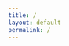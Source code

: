 ```yaml
---
title: /
layout: default
permalink: /
---
```

<style>
.center {
  display: block;
  margin-left: auto;
  margin-right: auto;
  width: 100%;
}
</style>
<script>
  if(/Android|webOS|iPhone|iPad|iPod|BlackBerry|IEMobile|Opera Mini/i.test(navigator.userAgent)){
  // MOBILE
document.write('<pre><div class="center">     ____________________________\n');
document.write('    !\_________________________/\!\n');
document.write('    !! #<div style="floar:left;color:red;display:inline-block;">0x5c4r3</div>               !!\!\n');
document.write('    !!                         !!  !\n');
document.write('    !!                         !!  !\n');
document.write('    !!                         !!  !\n');
document.write('    !!                         !!  !\n');
document.write('    !!                         !!  !\n');
document.write('    !!                         !!  !\n');
document.write('    !!                         !!  /\n');
document.write('    !!_________________________!! /\n');
document.write('    !/_________________________\!/\n');
document.write('       __\_________________/__/!_\n');
document.write('      !_______________________!/\n');
document.write('    ________________________\n');
document.write('   /oooo  oooo  oooo  oooo /!\n');
document.write('  /ooooooooooooooooooooooo/ /\n');
document.write(' /ooooooooooooooooooooooo/ /\n');
document.write('/C=_____________________/_/\n</div></pre></br>');
}else{
  // DESKTOP
  
  
                                                                                                    
                                                                                                    
document.write('<pre><div class="center" style="color:red;">        *******                                                             *,\n');
document.write('      ....****.                               ,** *****.                 .** \n');
document.write('    , .... *  *.                           **** *** * ,**                ,** \n');
document.write('    * .....*,  *****                     * *****,  ,.*  *,              .***  \n');
document.write('    ,.....*****.      .....            *,,*****   **  ** **      ,,   .**,*. \n');
document.write('     ......****   **** ...... .*,****. ******* ,**  .*  ****.,,     ...  **  \n');
document.write('     ........***      ........*,***********  **  **, ,  .** *****. * .**.*   \n');
document.write('      ....  /************,,*************  *** ***,,** *** ***********....*   \n');
document.write('       .... </div><div style="color:white;">@@</div><div style="color:red;display: inline-block;">   ....... ...........,***     .******..*****   ************,  \n');
document.write('        ... </div><div style="color:white;">@@@</div><div style="color:red;">, ...*,*</div><div style="color:white;">@@@@@@</div><div style="color:red;"> ,........ ..,,,,,********* **,.......     *</div><div style="color:white;">@</div><div style="color:red;">   \n');
document.write('         ...&</div><div style="color:white;">@@@@</div><div style="color:red;"> .* ,</div><div style="color:white;">@@@@@@@@</div><div style="color:red;">    . ******..*****  **********,.. </div><div style="color:white;">@@@@* @@@</div><div style="color:red;">   \n');
document.write('         ... </div><div style="color:white;">@@@@@</div><div style="color:red;">*   </div><div style="color:white;">@@@@@@@@/@@@%@@%</div><div style="color:red;">.  .,******.************.</div><div style="color:white;">@@@@@@@@@@</div><div style="color:red;">    \n');
document.write('          ,..,</div><div style="color:white;">@@@@@@</div><div style="color:red;">  </div><div style="color:white;">&@@@@@@%     *@@@@%@@@@@@@.@@@@@ @@@%@   @@@@@@@@@</div><div style="color:red;">     \n');
document.write('           .. .</div><div style="color:white;">@@@@@@@ @@@@@@                                  *@@@@@@(</div><div style="color:red;">      \n');
document.write('             .. </div><div style="color:white;">@@@@@@@@@@@@@</div><div style="color:red;"> ./                               .</div><div style="color:white;">@@@@@@</div><div style="color:red;">       \n');
document.write('               .**/</div><div style="color:white;">@@@@@@@@@@,@@@@@@@@*              .@@@</div><div style="color:red;">.    </div><div style="color:white;">@@@@@@@@</div><div style="color:red;">       \n');
document.write('                ,***..*</div><div style="color:white;">@@@@@</div><div style="color:red;">    </div><div style="color:white;">#@ @@@@@@@@@@@@@@@@@#@@#@    *.  @@@@</div><div style="color:red;">       \n');
document.write('                  *****</div><div style="color:white;">@@@@</div><div style="color:red;">%*****,           .....*</div><div style="color:white;">@@@</div><div  style="color:red;">*   .*,    </div><div style="color:white;">@@@</div><div style="color:red;">&       \n');
document.write('                    ***</div><div style="color:white;">@@@</div><div style="color:red;"> . . .......... ..******, .... .       </div><div style="color:white;">@@@</div><div style="color:red;">      \n');
document.write('                      &</div><div style="color:white;">@@</div><div style="color:red;">********   ********    **,...*          </div><div style="color:white;">@</div><div style="color:red;">       \n');
document.write('                      </div><div style="color:white;">@</div><div style="color:red;">,  .*****..,****.,***   *******                    \n');
document.write('                             ********.***  *  ,* *.*.                      \n');
document.write('                                  ****** **  * **                    \n</div></pre>');
                                                            
  
document.write('</br><pre><div class="center">  ██████  ▄████▄   ▄▄▄       ██▀███  ▓█████  ▄████▄   ██▀███   ▒█████   █     █\n');
document.write('▒██    ▒ ▒██▀ ▀█  ▒████▄    ▓██   ██▒▓█   ▀ ▒██▀ ▀█  ▓██ ▒ ██▒▒██▒  ██▒▓█░ █ ░█\n');
document.write('░ ▓██▄   ▒▓█    ▄ ▒██  ▀█▄  ▓██ ░▄█ ▒▒███   ▒▓█    ▄ ▓██ ░▄█ ▒▒██░  ██▒▒█░ █ ░█\n');
document.write('  ▒   ██▒▒▓▓▄ ▄██▒░██▄▄▄▄██ ▒██▀▀█▄  ▒▓█  ▄ ▒▓▓▄ ▄██▒▒██▀▀█▄  ▒██   ██░░█░ █ ░█\n');
document.write('▒██████▒▒▒ ▓███▀ ░ ▓█   ▓██▒░██▓ ▒██▒░▒████▒▒ ▓███▀ ░░██▓ ▒██▒░ ████▓▒░░░██▒██▓\n');
document.write('▒ ▒▓▒ ▒ ░░ ░▒ ▒  ░ ▒▒   ▓▒█░░ ▒▓ ░▒▓░░░ ▒░ ░░ ░▒ ▒  ░░ ▒▓ ░▒▓░░ ▒░▒░▒░ ░ ▓░▒ ▒ \n');
document.write('░ ░▒  ░ ░  ░  ▒     ▒   ▒▒ ░  ░▒ ░ ▒░ ░ ░  ░  ░  ▒     ░▒ ░ ▒░  ░ ▒ ▒░   ▒ ░ ░ \n');
document.write('░  ░  ░  ░          ░   ▒     ░░   ░    ░   ░          ░░   ░ ░ ░ ░ ▒    ░   ░ \n');
document.write('      ░  ░ ░            ░  ░   ░        ░  ░░ ░         ░         ░ ░      ░   \n');
document.write('         ░                                  ░                                  \n</div></pre>');
}
</script>

